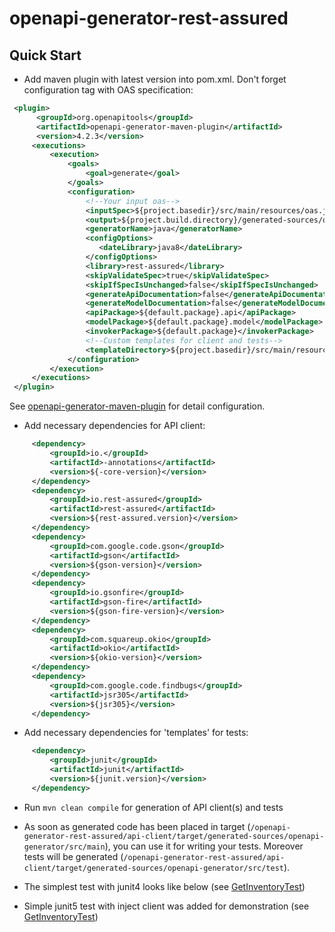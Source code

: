 # openapi-generator-rest-assured

## Quick Start
* Add maven plugin with latest version into pom.xml. Don't forget <inputSpec> configuration tag with OAS specification:
```xml
 <plugin>
      <groupId>org.openapitools</groupId>
      <artifactId>openapi-generator-maven-plugin</artifactId>
      <version>4.2.3</version>
     <executions>
         <execution>
             <goals>
                 <goal>generate</goal>
             </goals>
             <configuration>
                 <!--Your input oas-->
                 <inputSpec>${project.basedir}/src/main/resources/oas.json</inputSpec>
                 <output>${project.build.directory}/generated-sources/openapi-generator</output>
                 <generatorName>java</generatorName>
                 <configOptions>
                    <dateLibrary>java8</dateLibrary>
                 </configOptions>
                 <library>rest-assured</library>
                 <skipValidateSpec>true</skipValidateSpec>
                 <skipIfSpecIsUnchanged>false</skipIfSpecIsUnchanged>
                 <generateApiDocumentation>false</generateApiDocumentation>
                 <generateModelDocumentation>false</generateModelDocumentation>
                 <apiPackage>${default.package}.api</apiPackage>
                 <modelPackage>${default.package}.model</modelPackage>
                 <invokerPackage>${default.package}</invokerPackage>
                 <!--Custom templates for client and tests-->
                 <templateDirectory>${project.basedir}/src/main/resources/tеmplates</templateDirectory>
             </configuration>
         </execution>
     </executions>
 </plugin>
```
See [openapi-generator-maven-plugin](https://github.com/OpenAPITools/openapi-generator/tree/master/modules/openapi-generator-maven-plugin) for detail configuration.

* Add necessary dependencies for API client:
```xml
     <dependency>
         <groupId>io.</groupId>
         <artifactId>-annotations</artifactId>
         <version>${-core-version}</version>
     </dependency>
     <dependency>
         <groupId>io.rest-assured</groupId>
         <artifactId>rest-assured</artifactId>
         <version>${rest-assured.version}</version>
     </dependency>
     <dependency>
         <groupId>com.google.code.gson</groupId>
         <artifactId>gson</artifactId>
         <version>${gson-version}</version>
     </dependency>
     <dependency>
         <groupId>io.gsonfire</groupId>
         <artifactId>gson-fire</artifactId>
         <version>${gson-fire-version}</version>
     </dependency>
     <dependency>
         <groupId>com.squareup.okio</groupId>
         <artifactId>okio</artifactId>
         <version>${okio-version}</version>
     </dependency>
     <dependency>
         <groupId>com.google.code.findbugs</groupId>
         <artifactId>jsr305</artifactId>
         <version>${jsr305}</version>
     </dependency>
```
* Add necessary dependencies for 'templates' for tests:
```xml
     <dependency>
         <groupId>junit</groupId>
         <artifactId>junit</artifactId>
         <version>${junit.version}</version>
     </dependency>
```

* Run ```mvn clean compile``` for generation of API client(s) and tests

* As soon as generated code has been placed in target (```/openapi-generator-rest-assured/api-client/target/generated-sources/openapi-generator/src/main```), you can use it for writing your tests. Moreover tests will be generated (```/openapi-generator-rest-assured/api-client/target/generated-sources/openapi-generator/src/test```).

* The simplest test with junit4 looks like below (see [GetInventoryTest](https://github.com/viclovsky/openapi-generator-rest-assured/blob/master/api-tests/src/test/java/com/viclovsky/example/oas/client/restassured/junit4/GetInventoryTest.java))

* Simple junit5 test with inject client was added for demonstration (see [GetInventoryTest](https://github.com/viclovsky/openapi-generator-rest-assured/blob/master/api-tests/src/test/java/com/viclovsky/example/oas/client/restassured/junit5/GetInventoryTest.java))
